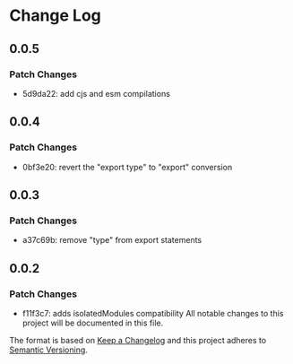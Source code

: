 # Change Log

## 0.0.5

### Patch Changes

- 5d9da22: add cjs and esm compilations

## 0.0.4

### Patch Changes

- 0bf3e20: revert the "export type" to "export" conversion

## 0.0.3

### Patch Changes

- a37c69b: remove "type" from export statements

## 0.0.2

### Patch Changes

- f11f3c7: adds isolatedModules compatibility
  All notable changes to this project will be documented in this file.

The format is based on [Keep a Changelog](http://keepachangelog.com/)
and this project adheres to [Semantic Versioning](http://semver.org/).

